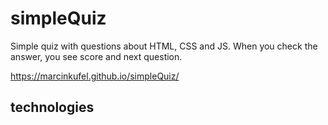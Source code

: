 # simpleQuiz
Simple quiz with questions about HTML, CSS and JS. When you check the answer, you see score and next question.

https://marcinkufel.github.io/simpleQuiz/

## technologies

